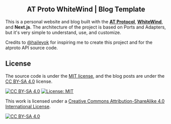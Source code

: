 <h2 align="center">AT Proto WhiteWind | Blog Template</h2>

This is a personal website and blog built with the **[AT Protocol](https://atproto.com/guides/overview)**, **[WhiteWind](https://whtwnd.com/about)**, and **Next.js**. The architecture of the project is based on Ports and Adapters, but it's very simple to understand, use, and customize.

Credits to [@haileyok](https://github.com/haileyok) for inspiring me to create this project and for the atproto API source code.

## License

The source code is under the [MIT license](LICENSE), and the blog posts are under the [CC BY-SA 4.0](LICENSE-posts) license.

[![CC BY-SA 4.0][cc-by-sa-shield]][cc-by-sa] [![License: MIT](https://img.shields.io/badge/License-MIT-green.svg)](https://opensource.org/licenses/MIT)

This work is licensed under a
[Creative Commons Attribution-ShareAlike 4.0 International License][cc-by-sa].

[![CC BY-SA 4.0][cc-by-sa-image]][cc-by-sa]

[cc-by-sa]: http://creativecommons.org/licenses/by-sa/4.0/
[cc-by-sa-image]: https://licensebuttons.net/l/by-sa/4.0/88x31.png
[cc-by-sa-shield]: https://img.shields.io/badge/License-CC%20BY--SA%204.0-lightgrey.svg
